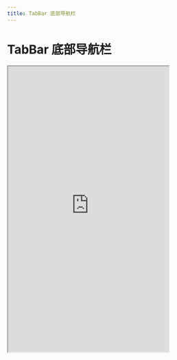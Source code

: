 ```yaml
---
title: TabBar 底部导航栏
---
```


# TabBar 底部导航栏

<iframe src="https://cfg-design.github.io/cfgd-uniapp3/#/pages/tabBar/index" style="width: 375px; height: 667px" />


:::tip 提示
- TabBar 组件不可设置固定底部，需和 [BottomBar 底部栏](/components/bottom-bar.html) 一起使用
:::

### 基本使用

```ts
import type { TabBarItemProps } from '@/uni_modules/cfg-design'

const items: TabBarItemProps[] = [
  {
    icon: 'home-smile-2-line',
    text: '首页'
  },
  {
    icon: 'add-line',
    text: '这个是加号'
  },
  {
    icon: 'user-5-line',
    text: '我的'
  }
]
```

```vue-html
<c-bottom-bar safe-area-inset-bottom>
  <c-line />
  <c-tab-bar :value="0" :items="items" />
</c-bottom-bar>
```

### 自定义项

```vue-html
<c-tab-bar v-model:value="modelValue" :items="items">
  <template #item="{ item, index, active }">
    <view v-if="index === 1" @click="modelValue = index">
      <c-avatar-text
        :c-style="[{ marginTop: '-50rpx' }]"
        :color="active ? 'error' : '#000'"
        text="A"
        text-color="#fff"
        round
      />
    </view>
    <!-- 如果 item.value 为 undefined, 需要设置 :value="index" , active 值才不会出错 -->
    <c-tab-bar-item v-else :props="item" :value="index" :c-style="{ width: '320rpx' }" />
  </template>
</c-tab-bar>
```

### API

### TabBar Props {#props}

| 名称             | 类型                       | 默认值             | 版本           | 说明           |
|:----------------|:--------------------------|:------------------|:--------------|:--------------|
| c               | string                    | default           |               | 配置名。[使用说明](/guide/props.html#config)    |
| props           | TabBarProps               | undefined         |               | 全部 props 。 [使用说明](/guide/props.html) |
| c-class         | HTMLAttributes['class']   | undefined         |               | 自定义类名 |
| c-style         | HTMLAttributes['style']   | undefined         |               | 自定义样式 |
| value           | string \| number          | undefined         |               | 选中的值 |
| item            | TabBarItemProps           | undefined         |               | [TabBarItemProps](#tab-bar-item-props)  |
| items           | TabBarItemProps[]         | undefined         |               | 项目配置 |

### TabBarItem Props {#tab-bar-item-props}

| 名称                | 类型                       | 默认值             | 版本           | 说明           |
|:-------------------|:--------------------------|:------------------|:--------------|:--------------|
| c                  | string                    | default           |               | 配置名。[使用说明](/guide/props.html#config)    |
| props              | TabBarProps               | undefined         |               | 全部 props 。 [使用说明](/guide/props.html) |
| c-class            | HTMLAttributes['class']   | undefined         |               | 自定义类名 |
| c-style            | HTMLAttributes['style']   | undefined         |               | 自定义样式 |
| value              | string \| number          | undefined         |               | 选中时的值 |
| color              | string                    | undefined         |               | 颜色。[使用说明](/guide/colors.html) |
| icon               | string                    | undefined         |               | 图标 |
| icon-props         | IconProps                 | undefined         |               | [IconProps](/components/icon.html#props)  |
| active-icon        | string                    | undefined         |               | 激活的图标，undefined 时为 props.icon 值 |
| active-icon-props  | IconProps                 | undefined         |               | activeIcon props = { ...mergeProps(props.iconProps, activeIconProps), color }。[IconProps](/components/icon.html#props)  |
| text               | string                    | undefined         |               | 文字 |
| text-props         | TextProps                 | undefined         |               | [TextProps](/components/text.html#props)  |
| badge              | BadgeProps['text']        | undefined         |               | 右上角的角标提示信息 |
| badge-props        | BadgeProps                | undefined         |               | [BadgeProps](/components/badge.html#props)  |
| dot                | boolean                   | undefined         |               | 提示是否显示圆点  |

### TabBar Slots {#slots}

| 名称             | 参数      | 说明           |
|:----------------|:--------- |:--------------|
| item            | ()        | 一项的内容     |

### TabBar Events {#events}

| 名称                     | 参数                     | 说明           |
|:------------------------|:-------------------------|:--------------|
| update:value            | (value: string) => void  | value change 时触发 |

### TabBarItem Events {#tab-bar-item-events}

| 名称              | 参数                     | 说明           |
|:-----------------|:-------------------------|:--------------|
| click            | (value: string) => void  | 点击事件 |

